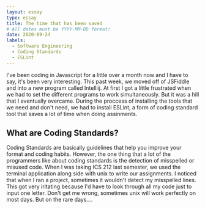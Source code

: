 ```yaml
---
layout: essay
type: essay
title: The time that has been saved
# All dates must be YYYY-MM-DD format!
date: 2020-09-24
labels:
  - Software Engineering
  - Coding Standards 
  - ESLint
---
```


I've been coding in Javascript for a little over a month now and I have to say, it's been very interesting. This past week, we moved off of JSFiddle and into a new program called Intelliij. At first I got a little frustrated when we had to set the different programs to work simultaneously. But it was a hill that I eventually overcame. During the proccess of installing the tools that we need and don't need, we had to install ESLint, a form of coding standard tool that saves a lot of time when doing assinments. 

## What are Coding Standards?

Coding Standards are basically guidelines that help you improve your format and coding habits. However, the one thing that a lot of the programmers like about coding standards is the detection of misspelled or misused code. When I was taking ICS 212 last semester, we used the terminal application along side with unix to write our assignments. I noticed that when I ran a project, sometimes it wouldn't detect my misspelled lines. This got very iritating because I'd have to look through all my code just to input one letter. Don't get me wrong, sometimes unix will work perfectly on most days. But on the rare days....



